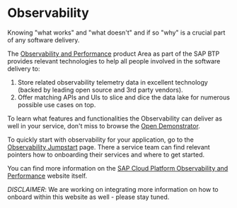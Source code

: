 # Observability

Knowing "what works" and "what doesn't" and if so "why" is a crucial part of any software delivery.

The [Observability and Performance](https://pages.github.tools.sap/observability/) product Area as part of the SAP BTP provides relevant technologies to help all people involved in the software delivery to:

1. Store related observability telemetry data in excellent technology (backed by leading open source and 3rd party vendors).
2. Offer matching APIs and UIs to slice and dice the data lake for numerous possible use cases on top.

To learn what features and functionalities the Observability can deliver as well in your service, don't miss to browse the [Open Demonstrator](https://pages.github.tools.sap/observability/learning/).

To quickly start with observability for your application, go to the [Observability Jumpstart](https://pages.github.tools.sap/observability/jumpstart/) page. There a service team can find relevant pointers how to onboarding their services and where to get started.

You can find more information on the [SAP Cloud Platform Observability and Performance](https://pages.github.tools.sap/observability/) website itself.

*DISCLAIMER*: We are working on integrating more information on how to onboard within this website as well - please stay tuned.
